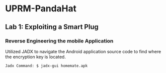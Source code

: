 # UPRM-PandaHat

## Lab 1: Exploiting a Smart Plug

### Reverse Engineering the mobile Application

Utilized JADX to navigate the Android application source code to find  where the encryption key is located. 

``` Jadx Command: $ jadx-gui homemate.apk ```
